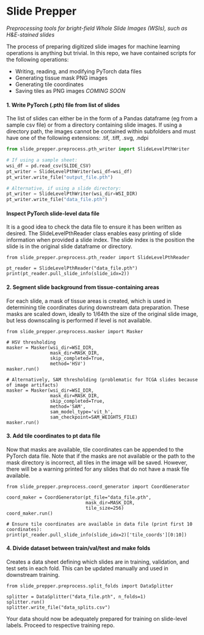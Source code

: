 # Slide Prepper
*Preprocessing tools for bright-field Whole Slide Images (WSIs), such as H&amp;E-stained slides*

The process of preparing digitized slide images for machine learning operations is anything but trivial. In this repo, we have contained scripts for the following operations: 

- Writing, reading, and modifying PyTorch data files
- Generating tissue mask PNG images
- Generating tile coordinates
- Saving tiles as PNG images *COMING SOON*

#### 1. Write PyTorch (.pth) file from list of slides

The list of slides can either be in the form of a Pandas dataframe (eg from a sample csv file) or from a directory containing slide images. If using a directory path, the images cannot be contained within subfolders and must have one of the following extensions: .tif, .tiff, .svg, .ndpi

```python
from slide_prepper.preprocess.pth_writer import SlideLevelPthWriter

# If using a sample sheet:
wsi_df = pd.read_csv(SLIDE_CSV)
pt_writer = SlideLevelPthWriter(wsi_df=wsi_df)
pt_writer.write_file("output_file.pth")

# Alternative, if using a slide directory:
pt_writer = SlideLevelPthWriter(wsi_dir=WSI_DIR)
pt_writer.write_file("data_file.pth")
```

#### Inspect PyTorch slide-level data file

It is a good idea to check the data file to ensure it has been written as desired. The SlideLevelPthReader class enables easy printing of slide information when provided a slide index. The slide index is the position the slide is in the original slide dataframe or directory. 

```
from slide_prepper.preprocess.pth_reader import SlideLevelPthReader

pt_reader = SlideLevelPthReader("data_file.pth")
print(pt_reader.pull_slide_info(slide_idx=2))
```

#### 2. Segment slide background from tissue-containing areas

For each slide, a mask of tissue areas is created, which is used in determining tile coordinates during downstream data preparation. These masks are scaled down, ideally to 1/64th the size of the original slide image, but less downscaling is performed if level is not available. 

```
from slide_prepper.preprocess.masker import Masker

# HSV thresholding
masker = Masker(wsi_dir=WSI_DIR, 
                mask_dir=MASK_DIR, 
                skip_completed=True, 
                method='HSV')
masker.run()

# Alternatively, SAM thresholding (problematic for TCGA slides because of image artifacts)
masker = Masker(wsi_dir=WSI_DIR, 
                mask_dir=MASK_DIR, 
                skip_completed=True, 
                method='SAM', 
                sam_model_type='vit_h',
                sam_checkpoint=SAM_WEIGHTS_FILE)
masker.run()
```

#### 3. Add tile coordinates to pt data file

Now that masks are available, tile coordinates can be appended to the PyTorch data file. Note that if the masks are not available or the path to the mask directory is incorrect, all tiles in the image will be saved. However, there will be a warning printed for any slides that do not have a mask file available. 

```
from slide_prepper.preprocess.coord_generator import CoordGenerator

coord_maker = CoordGenerator(pt_file="data_file.pth", 
                             mask_dir=MASK_DIR, 
                             tile_size=256)
coord_maker.run()

# Ensure tile coordinates are available in data file (print first 10 coordinates):
print(pt_reader.pull_slide_info(slide_idx=2)['tile_coords'][0:10])
```

#### 4. Divide dataset between train/val/test and make folds

Creates a data sheet defining which slides are in training, validation, and test sets in each fold. This can be updated manually and used in downstream training. 

```
from slide_prepper.preprocess.split_folds import DataSplitter

splitter = DataSplitter("data_file.pth", n_folds=1)
splitter.run()
splitter.write_file("data_splits.csv")
```

Your data should now be adequately prepared for training on slide-level labels. Proceed to respective training repo. 
